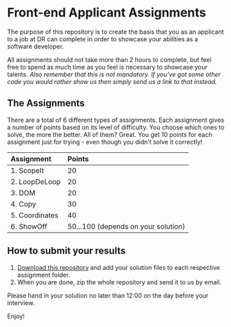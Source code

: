 # Front-end Applicant Assignments

The purpose of this repository is to create the basis that you as an applicant to a job at DR can complete in order to showcase your abilities as a software developer.

All assignments should not take more than 2 hours to complete, but feel free to spend as much time as you feel is necessary to showcase your talents. *Also remember that this is not mandatory. If you've got some other code you would rather show us then simply send us a link to that instead.*

## The Assignments

There are a total of 6 different types of assignments. Each assignment gives a number of points based on its level of difficulty. You choose which ones to solve, the more the better. All of them? Great. You get 10 points for each assignment just for trying - even though you didn't solve it correctly!

| Assignment       | Points       |
|:-----------------|:-------------|
| 1. ScopeIt       | 20           |
| 2. LoopDeLoop    | 20           |
| 3. DOM           | 20           |
| 4. Copy          | 30           | 
| 5. Coordinates   | 40           |
| 6. ShowOff       | 50...100 (depends on your solution)     |

## How to submit your results

1. [Download this repository](https://github.com/drdk/applicant-assignment-frontend-2014/archive/master.zip) and add your solution files to each respective assignment folder.
2. When you are done, zip the whole repository and send it to us by email.

Please hand in your solution no later than 12:00 on the day before your interview.

Enjoy! 